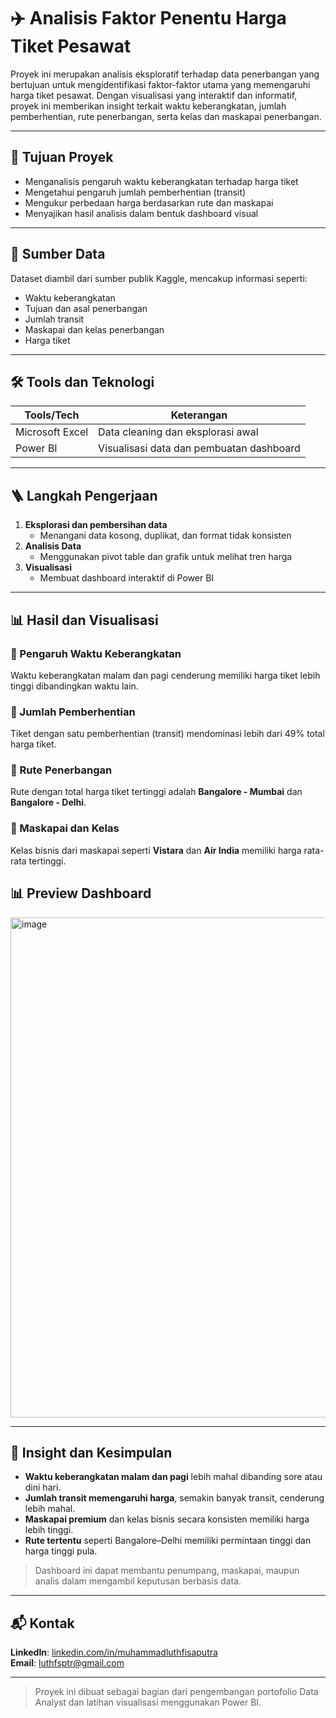 # ✈️ Analisis Faktor Penentu Harga Tiket Pesawat

Proyek ini merupakan analisis eksploratif terhadap data penerbangan yang bertujuan untuk mengidentifikasi faktor-faktor utama yang memengaruhi harga tiket pesawat. Dengan visualisasi yang interaktif dan informatif, proyek ini memberikan insight terkait waktu keberangkatan, jumlah pemberhentian, rute penerbangan, serta kelas dan maskapai penerbangan.

---

## 🎯 Tujuan Proyek

- Menganalisis pengaruh waktu keberangkatan terhadap harga tiket
- Mengetahui pengaruh jumlah pemberhentian (transit)
- Mengukur perbedaan harga berdasarkan rute dan maskapai
- Menyajikan hasil analisis dalam bentuk dashboard visual

---

## 📌 Sumber Data

Dataset diambil dari sumber publik Kaggle, mencakup informasi seperti:
- Waktu keberangkatan
- Tujuan dan asal penerbangan
- Jumlah transit
- Maskapai dan kelas penerbangan
- Harga tiket

---

## 🛠️ Tools dan Teknologi

| Tools/Tech      | Keterangan                                  |
|-----------------|----------------------------------------------|
| Microsoft Excel | Data cleaning dan eksplorasi awal            |
| Power BI        | Visualisasi data dan pembuatan dashboard     |

---

## 🪜 Langkah Pengerjaan

1. **Eksplorasi dan pembersihan data**
   - Menangani data kosong, duplikat, dan format tidak konsisten
2. **Analisis Data**
   - Menggunakan pivot table dan grafik untuk melihat tren harga
3. **Visualisasi**
   - Membuat dashboard interaktif di Power BI

---

## 📊 Hasil dan Visualisasi

### 🔹 Pengaruh Waktu Keberangkatan
Waktu keberangkatan malam dan pagi cenderung memiliki harga tiket lebih tinggi dibandingkan waktu lain.

### 🔹 Jumlah Pemberhentian
Tiket dengan satu pemberhentian (transit) mendominasi lebih dari 49% total harga tiket.

### 🔹 Rute Penerbangan
Rute dengan total harga tiket tertinggi adalah **Bangalore - Mumbai** dan **Bangalore - Delhi**.

### 🔹 Maskapai dan Kelas
Kelas bisnis dari maskapai seperti **Vistara** dan **Air India** memiliki harga rata-rata tertinggi.

## 📊 Preview Dashboard
<img width="1429" height="800" alt="image" src="https://github.com/user-attachments/assets/e9af81d3-327d-47c9-a476-df880006f1f4" />


---

## 📌 Insight dan Kesimpulan

- **Waktu keberangkatan malam dan pagi** lebih mahal dibanding sore atau dini hari.
- **Jumlah transit memengaruhi harga**, semakin banyak transit, cenderung lebih mahal.
- **Maskapai premium** dan kelas bisnis secara konsisten memiliki harga lebih tinggi.
- **Rute tertentu** seperti Bangalore–Delhi memiliki permintaan tinggi dan harga tinggi pula.

> Dashboard ini dapat membantu penumpang, maskapai, maupun analis dalam mengambil keputusan berbasis data.

---

## 📬 Kontak
  
**LinkedIn**: [linkedin.com/in/muhammadluthfisaputra](https://linkedin.com/in/muhammadluthfisaputra1926h)  
**Email**: luthfsptr@gmail.com  

---

> Proyek ini dibuat sebagai bagian dari pengembangan portofolio Data Analyst dan latihan visualisasi menggunakan Power BI.

